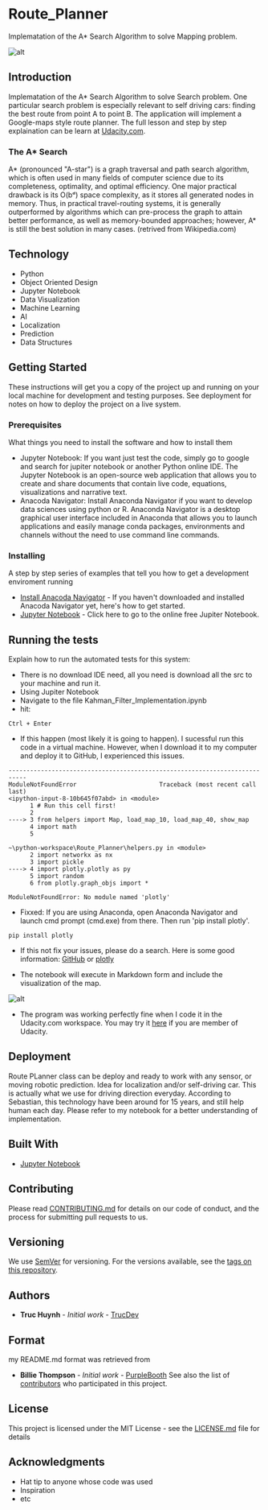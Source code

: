 # Route_Planner
 Implematation of the A* Search Algorithm to solve Mapping problem.

![alt](https://github.com/jackyhuynh/Route-Planner/blob/main/src/picture/map.PNG)

## Introduction
Implematation of the A* Search Algorithm to solve Search problem. One particular search problem is especially relevant to self driving cars: finding the best route from point A to point B. The application will implement a Google-maps style route planner. The full lesson and step by step explaination can be learn at [Udacity.com](https://classroom.udacity.com/nanodegrees/nd113/dashboard/overview).

### The A* Search
A* (pronounced "A-star") is a graph traversal and path search algorithm, which is often used in many fields of computer science due to its completeness, optimality, and optimal efficiency. One major practical drawback is its O(bᵈ) space complexity, as it stores all generated nodes in memory. Thus, in practical travel-routing systems, it is generally outperformed by algorithms which can pre-process the graph to attain better performance, as well as memory-bounded approaches; however, A* is still the best solution in many cases. (retrived from Wikipedia.com)


## Technology
- Python 
- Object Oriented Design
- Jupyter Notebook
- Data Visualization
- Machine Learning
- AI
- Localization
- Prediction
- Data Structures

## Getting Started
These instructions will get you a copy of the project up and running on your local machine for development and testing purposes. See deployment for notes on how to deploy the project on a live system.

### Prerequisites
What things you need to install the software and how to install them
- Jupyter Notebook: If you want just test the code, simply go to google and search for jupiter notebook or another Python online IDE. The Jupyter Notebook is an open-source web application that allows you to create and share documents that contain live code, equations, visualizations and narrative text. 
- Anacoda Navigator: Install Anaconda Navigator if you want to develop data sciences using python or R. Anaconda Navigator is a desktop graphical user interface included in Anaconda that allows you to launch applications and easily manage conda packages, environments and channels without the need to use command line commands. 

### Installing

A step by step series of examples that tell you how to get a development enviroment running

* [Install Anacoda Navigator](https://docs.anaconda.com/anaconda/navigator/install/#:~:text=Installing%20Navigator%20Navigator%20is%20automatically%20installed%20when%20you,install%20anaconda-navigator.%20To%20start%20Navigator,%20see%20Getting%20Started.) - If you haven't downloaded and installed Anacoda Navigator yet, here's how to get started.
* [Jupyter Notebook](https://jupyter.org/try) - Click here to go to the online free Jupiter Notebook.


## Running the tests

Explain how to run the automated tests for this system:
- There is no download IDE need, all you need is download all the src to your machine and run it.
- Using Jupiter Notebook
- Navigate to the file Kahman_Filter_Implementation.ipynb
- hit:

```
Ctrl + Enter
```
- If this happen (most likely it is going to happen). I sucessful run this code in a virtual machine. However, when I download it to my computer and deploy it to GitHub, I experienced this issues.
```
---------------------------------------------------------------------------
ModuleNotFoundError                       Traceback (most recent call last)
<ipython-input-8-10b645f07abd> in <module>
      1 # Run this cell first!
      2 
----> 3 from helpers import Map, load_map_10, load_map_40, show_map
      4 import math
      5 

~\python-workspace\Route_Planner\helpers.py in <module>
      2 import networkx as nx
      3 import pickle
----> 4 import plotly.plotly as py
      5 import random
      6 from plotly.graph_objs import *

ModuleNotFoundError: No module named 'plotly'
```
- Fixxed: If you are using Anaconda, open Anaconda Navigator and launch cmd prompt (cmd.exe) from there. Then run 'pip install plotly'.
```
pip install plotly
```
- If this not fix your issues, please do a search. Here is some good information: [GitHub](https://github.com/plotly/plotly.py/issues/1660) or [plotly](https://plotly.com/python/troubleshooting/)

- The notebook will execute in Markdown form and include the visualization of the map.

![alt](https://github.com/jackyhuynh/Route-Planner/blob/main/src/picture/map.PNG)

- The program was working perfectly fine when I code it in the Udacity.com workspace. You may try it [here](https://classroom.udacity.com/nanodegrees/nd113/parts/ff875ac7-e7c7-40ec-8a79-8fce37d93bb2/modules/e3ba7f5e-56e5-4a40-9b21-0f7a130d3074/lessons/b1e11f40-418c-4292-af6f-56ac2603e868/concepts/498d1011-019d-4768-bd46-f476b68c2c4b) if you are member of Udacity. 

## Deployment

Route PLanner class can be deploy and ready to work with any sensor, or moving robotic prediction. Idea for localization and/or self-driving car. This is actually what we use for driving direction everyday. According to Sebastian, this technology have been around for 15 years, and still help human each day.
Please refer to my notebook for a better understanding of implementation.

## Built With

* [Jupyter Notebook](https://jupyter.org/try) 

## Contributing

Please read [CONTRIBUTING.md](https://gist.github.com/PurpleBooth/b24679402957c63ec426) for details on our code of conduct, and the process for submitting pull requests to us.

## Versioning

We use [SemVer](http://semver.org/) for versioning. For the versions available, see the [tags on this repository](https://github.com/your/project/tags). 

## Authors

* **Truc Huynh** - *Initial work* - [TrucDev](https://github.com/jackyhuynh)

## Format
my README.md format was retrieved from
* **Billie Thompson** - *Initial work* - [PurpleBooth](https://github.com/PurpleBooth)
See also the list of [contributors](https://github.com/your/project/contributors) who participated in this project.

## License

This project is licensed under the MIT License - see the [LICENSE.md](LICENSE.md) file for details

## Acknowledgments

* Hat tip to anyone whose code was used
* Inspiration
* etc

